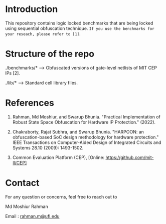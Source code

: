# Introduction
This repository contains logic locked benchmarks that are being locked using sequential obfuscation technique. `If you use the benchmarks for your reseach, please refer to [1]`.

# Structure of the repo
./benchmarks/*  --> Obfuscated versions of gate-level netlists of MIT CEP IPs [2].

./lib/*         --> Standard cell library files.

# References
1. Rahman, Md Moshiur, and Swarup Bhunia. "Practical Implementation of Robust State Space Obfuscation for Hardware IP Protection." (2022).

2. Chakraborty, Rajat Subhra, and Swarup Bhunia. "HARPOON: an obfuscation-based SoC design methodology for hardware protection." IEEE Transactions on Computer-Aided Design of Integrated Circuits and Systems 28.10 (2009): 1493-1502.

3. Common Evaluation Platform (CEP), [Online: https://github.com/mit-ll/CEP]

# Contact
For any question or concerns, feel free to reach out to

Md Moshiur Rahman

Email : rahman.m@ufl.edu

